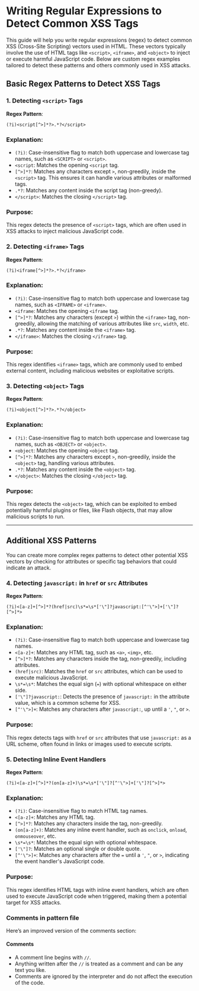 # Writing Regular Expressions to Detect Common XSS Tags

This guide will help you write regular expressions (regex) to detect common XSS (Cross-Site Scripting) vectors used in HTML. These vectors typically involve the use of HTML tags like `<script>`, `<iframe>`, and `<object>` to inject or execute harmful JavaScript code. Below are custom regex examples tailored to detect these patterns and others commonly used in XSS attacks.

## Basic Regex Patterns to Detect XSS Tags

### 1. Detecting `<script>` Tags

**Regex Pattern**:
```regex
(?i)<script[^>]*?>.*?</script>
```

### Explanation:
- `(?i)`: Case-insensitive flag to match both uppercase and lowercase tag names, such as `<SCRIPT>` or `<script>`.
- `<script`: Matches the opening `<script` tag.
- `[^>]*?`: Matches any characters except `>`, non-greedily, inside the `<script>` tag. This ensures it can handle various attributes or malformed tags.
- `.*?`: Matches any content inside the script tag (non-greedy).
- `</script>`: Matches the closing `</script>` tag.

### Purpose:
This regex detects the presence of `<script>` tags, which are often used in XSS attacks to inject malicious JavaScript code.

### 2. Detecting `<iframe>` Tags

**Regex Pattern**:
```regex
(?i)<iframe[^>]*?>.*?</iframe>
```

### Explanation:
- `(?i)`: Case-insensitive flag to match both uppercase and lowercase tag names, such as `<IFRAME>` or `<iframe>`.
- `<iframe`: Matches the opening `<iframe` tag.
- `[^>]*?`: Matches any characters (except `>`) within the `<iframe>` tag, non-greedily, allowing the matching of various attributes like `src`, `width`, etc.
- `.*?`: Matches any content inside the `<iframe>` tag.
- `</iframe>`: Matches the closing `</iframe>` tag.

### Purpose:
This regex identifies `<iframe>` tags, which are commonly used to embed external content, including malicious websites or exploitative scripts.

### 3. Detecting `<object>` Tags

**Regex Pattern**:
```regex
(?i)<object[^>]*?>.*?</object>
```

### Explanation:
- `(?i)`: Case-insensitive flag to match both uppercase and lowercase tag names, such as `<OBJECT>` or `<object>`.
- `<object`: Matches the opening `<object` tag.
- `[^>]*?`: Matches any characters except `>`, non-greedily, inside the `<object>` tag, handling various attributes.
- `.*?`: Matches any content inside the `<object>` tag.
- `</object>`: Matches the closing `</object>` tag.

### Purpose:
This regex detects the `<object>` tag, which can be exploited to embed potentially harmful plugins or files, like Flash objects, that may allow malicious scripts to run.

---

## Additional XSS Patterns

You can create more complex regex patterns to detect other potential XSS vectors by checking for attributes or specific tag behaviors that could indicate an attack.

### 4. Detecting `javascript:` in `href` or `src` Attributes

**Regex Pattern**:
```regex
(?i)<[a-z]+[^>]*?(href|src)\s*=\s*['\"]?javascript:[^'\">]+['\"]?[^>]*>
```

### Explanation:
- `(?i)`: Case-insensitive flag to match both uppercase and lowercase tag names.
- `<[a-z]+`: Matches any HTML tag, such as `<a>`, `<img>`, etc.
- `[^>]*?`: Matches any characters inside the tag, non-greedily, including attributes.
- `(href|src)`: Matches the `href` or `src` attributes, which can be used to execute malicious JavaScript.
- `\s*=\s*`: Matches the equal sign (`=`) with optional whitespace on either side.
- `['\"]?javascript:`: Detects the presence of `javascript:` in the attribute value, which is a common scheme for XSS.
- `[^'\">]+`: Matches any characters after `javascript:`, up until a `'`, `"`, or `>`.

### Purpose:
This regex detects tags with `href` or `src` attributes that use `javascript:` as a URL scheme, often found in links or images used to execute scripts.

### 5. Detecting Inline Event Handlers

**Regex Pattern**:
```regex
(?i)<[a-z]+[^>]*?(on[a-z]+)\s*=\s*['\"]?[^'\">]+['\"]?[^>]*>
```

### Explanation:
- `(?i)`: Case-insensitive flag to match HTML tag names.
- `<[a-z]+`: Matches any HTML tag.
- `[^>]*?`: Matches any characters inside the tag, non-greedily.
- `(on[a-z]+)`: Matches any inline event handler, such as `onclick`, `onload`, `onmouseover`, etc.
- `\s*=\s*`: Matches the equal sign with optional whitespace.
- `['\"]?`: Matches an optional single or double quote.
- `[^'\">]+`: Matches any characters after the `=` until a `'`, `"`, or `>`, indicating the event handler's JavaScript code.

### Purpose:
This regex identifies HTML tags with inline event handlers, which are often used to execute JavaScript code when triggered, making them a potential target for XSS attacks.

### Comments in pattern file

Here’s an improved version of the comments section:

#### Comments

- A comment line begins with `//`.
- Anything written after the `//` is treated as a comment and can be any text you like.
- Comments are ignored by the interpreter and do not affect the execution of the code.